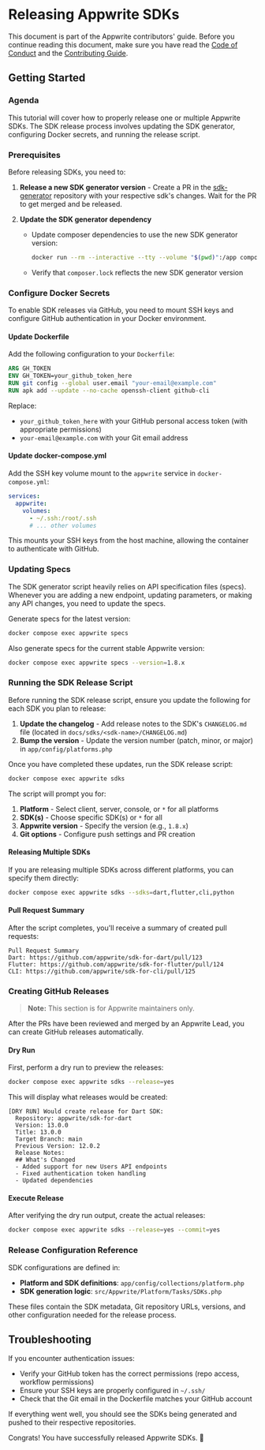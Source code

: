 # Releasing Appwrite SDKs

This document is part of the Appwrite contributors' guide. Before you continue reading this document, make sure you have read the [Code of Conduct](https://github.com/appwrite/.github/blob/main/CODE_OF_CONDUCT.md) and the [Contributing Guide](https://github.com/appwrite/appwrite/blob/master/CONTRIBUTING.md).

## Getting Started

### Agenda

This tutorial will cover how to properly release one or multiple Appwrite SDKs. The SDK release process involves updating the SDK generator, configuring Docker secrets, and running the release script.

### Prerequisites

Before releasing SDKs, you need to:

1. **Release a new SDK generator version** - Create a PR in the [sdk-generator](https://github.com/appwrite/sdk-generator) repository with your respective sdk's changes. Wait for the PR to get merged and be released.

2. **Update the SDK generator dependency**
   - Update composer dependencies to use the new SDK generator version:
      ```bash
      docker run --rm --interactive --tty --volume "$(pwd)":/app composer update --ignore-platform-reqs --optimize-autoloader --no-scripts
      ```

   - Verify that `composer.lock` reflects the new SDK generator version

### Configure Docker Secrets

To enable SDK releases via GitHub, you need to mount SSH keys and configure GitHub authentication in your Docker environment.

#### Update Dockerfile

Add the following configuration to your `Dockerfile`:

```dockerfile
ARG GH_TOKEN
ENV GH_TOKEN=your_github_token_here
RUN git config --global user.email "your-email@example.com"
RUN apk add --update --no-cache openssh-client github-cli
```

Replace:
- `your_github_token_here` with your GitHub personal access token (with appropriate permissions)
- `your-email@example.com` with your Git email address

#### Update docker-compose.yml

Add the SSH key volume mount to the `appwrite` service in `docker-compose.yml`:

```yaml
services:
  appwrite:
    volumes:
      - ~/.ssh:/root/.ssh
      # ... other volumes
```

This mounts your SSH keys from the host machine, allowing the container to authenticate with GitHub.

### Updating Specs

The SDK generator script heavily relies on API specification files (specs). Whenever you are adding a new endpoint, updating parameters, or making any API changes, you need to update the specs.

Generate specs for the latest version:

```bash
docker compose exec appwrite specs
```

Also generate specs for the current stable Appwrite version:

```bash
docker compose exec appwrite specs --version=1.8.x
```

### Running the SDK Release Script

Before running the SDK release script, ensure you update the following for each SDK you plan to release:

1. **Update the changelog** - Add release notes to the SDK's `CHANGELOG.md` file (located in `docs/sdks/<sdk-name>/CHANGELOG.md`)
2. **Bump the version** - Update the version number (patch, minor, or major) in `app/config/platforms.php`

Once you have completed these updates, run the SDK release script:

```bash
docker compose exec appwrite sdks
```

The script will prompt you for:
1. **Platform** - Select client, server, console, or `*` for all platforms
2. **SDK(s)** - Choose specific SDK(s) or `*` for all
3. **Appwrite version** - Specify the version (e.g., `1.8.x`)
4. **Git options** - Configure push settings and PR creation

#### Releasing Multiple SDKs

If you are releasing multiple SDKs across different platforms, you can specify them directly:

```bash
docker compose exec appwrite sdks --sdks=dart,flutter,cli,python
```

#### Pull Request Summary

After the script completes, you'll receive a summary of created pull requests:

```text
Pull Request Summary
Dart: https://github.com/appwrite/sdk-for-dart/pull/123
Flutter: https://github.com/appwrite/sdk-for-flutter/pull/124
CLI: https://github.com/appwrite/sdk-for-cli/pull/125
```

### Creating GitHub Releases

> **Note:** This section is for Appwrite maintainers only.

After the PRs have been reviewed and merged by an Appwrite Lead, you can create GitHub releases automatically.

#### Dry Run

First, perform a dry run to preview the releases:

```bash
docker compose exec appwrite sdks --release=yes
```

This will display what releases would be created:

```text
[DRY RUN] Would create release for Dart SDK:
  Repository: appwrite/sdk-for-dart
  Version: 13.0.0
  Title: 13.0.0
  Target Branch: main
  Previous Version: 12.0.2
  Release Notes:
  ## What's Changed
  - Added support for new Users API endpoints
  - Fixed authentication token handling
  - Updated dependencies
```

#### Execute Release

After verifying the dry run output, create the actual releases:

```bash
docker compose exec appwrite sdks --release=yes --commit=yes
```

### Release Configuration Reference

SDK configurations are defined in:
- **Platform and SDK definitions**: `app/config/collections/platform.php`
- **SDK generation logic**: `src/Appwrite/Platform/Tasks/SDKs.php`

These files contain the SDK metadata, Git repository URLs, versions, and other configuration needed for the release process.

## Troubleshooting

If you encounter authentication issues:
- Verify your GitHub token has the correct permissions (repo access, workflow permissions)
- Ensure your SSH keys are properly configured in `~/.ssh/`
- Check that the Git email in the Dockerfile matches your GitHub account

If everything went well, you should see the SDKs being generated and pushed to their respective repositories.

Congrats! You have successfully released Appwrite SDKs. 🎉
